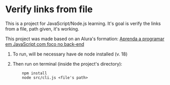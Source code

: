 # Verify links from file

This is a project for JavaScript/Node.js learning. It's goal is verify the links from a file, path given, it's working.

This project was made based on an Alura's formation: [Aprenda a programar em JavaScript com foco no back-end](https://cursos.alura.com.br/formacao-js-backend)

1. To run, will be necessary have de node installed (v. 18)
2. Then run on terminal (inside the project's directory): 

    ```
        npm install
        node src/cli.js <file's path>
    ``` 
